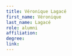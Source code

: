 ```yaml
---
title: Véronique Lagacé
first_name: Véronique
last_name: Lagacé
role: alumni
affiliation:
degree:
link:
---
```

